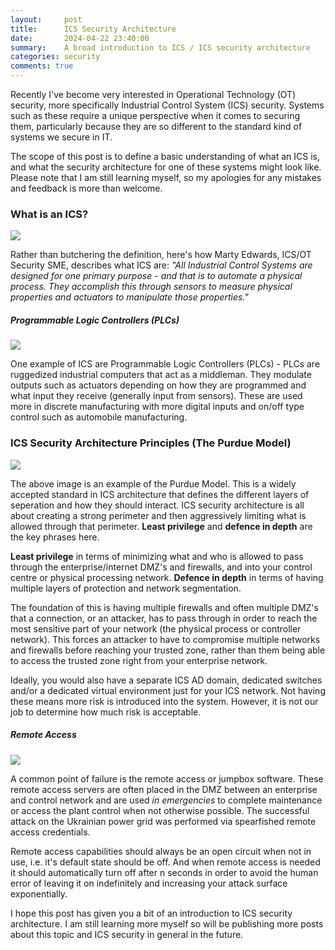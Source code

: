```yaml
---
layout:     post
title:      ICS Security Architecture
date:       2024-04-22 23:40:00
summary:    A broad introduction to ICS / ICS security architecture
categories: security
comments: true
---
```

Recently I've become very interested in Operational Technology (OT) security, more specifically Industrial Control System (ICS) security. Systems such as these require a unique perspective when it comes to securing them, particularly because they are so different to the standard kind of systems we secure in IT.

The scope of this post is to define a basic understanding of what an ICS is, and what the security architecture for one of these systems might look like. Please note that I am still learning myself, so my apologies for any mistakes and feedback is more than welcome.

### What is an ICS?

![](https://www.bgigurtsis.com/pictures/posts/otarch/controlloop.PNG)

Rather than butchering the definition, here's how Marty Edwards, ICS/OT Security SME, describes what ICS are: _"All Industrial Control Systems are designed for one primary purpose - and that is to automate a physical process. They accomplish this through sensors to measure physical properties and actuators to manipulate those properties."_

##### Programmable Logic Controllers (PLCs)

![](https://www.bgigurtsis.com/pictures/posts/otarch/plc.png)

One example of ICS are Programmable Logic Controllers (PLCs) - PLCs are ruggedized industrial computers that act as a middleman. They modulate outputs such as actuators depending on how they are programmed and what input they receive (generally input from sensors). These are used more in discrete manufacturing with more digital inputs and on/off type control such as automobile manufacturing.

### ICS Security Architecture Principles (The Purdue Model)

![](https://www.bgigurtsis.com/pictures/posts/otarch/icsarch.jpg)

The above image is an example of the Purdue Model. This is a widely accepted standard in ICS architecture that defines the different layers of seperation and how they should interact. ICS security architecture is all about creating a strong perimeter and then aggressively limiting what is allowed through that perimeter. **Least privilege** and **defence in depth** are the key phrases here.

**Least privilege** in terms of minimizing what and who is allowed to pass through the enterprise/internet DMZ's and firewalls, and into your control centre or physical processing network. **Defence in depth** in terms of having multiple layers of protection and network segmentation.

The foundation of this is having multiple firewalls and often multiple DMZ's that a connection, or an attacker, has to pass through in order to reach the most sensitive part of your network (the physical process or controller network). This forces an attacker to have to compromise multiple networks and firewalls before reaching your trusted zone, rather than them being able to access the trusted zone right from your enterprise network.

Ideally, you would also have a separate ICS AD domain, dedicated switches and/or a dedicated virtual environment just for your ICS network. Not having these means more risk is introduced into the system. However, it is not our job to determine how much risk is acceptable.

##### Remote Access

![](https://www.bgigurtsis.com/pictures/posts/otarch/opencircuit.jpg)

A common point of failure is the remote access or jumpbox software. These remote access servers are often placed in the DMZ between an enterprise and control network and are used _in emergencies_ to complete maintenance or access the plant control when not otherwise possible. The successful attack on the Ukrainian power grid was performed via spearfished remote access credentials.

Remote access capabilities should always be an open circuit when not in use, i.e. it's default state should be off. And when remote access is needed it should automatically turn off after n seconds in order to avoid the human error of leaving it on indefinitely and increasing your attack surface exponentially.

I hope this post has given you a bit of an introduction to ICS security architecture. I am still learning more myself so will be publishing more posts about this topic and ICS security in general in the future.
